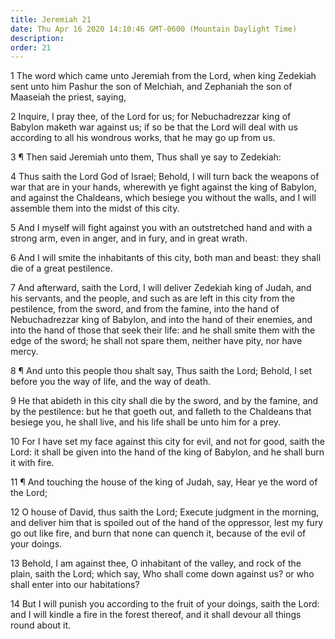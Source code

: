 ```yaml
---
title: Jeremiah 21
date: Thu Apr 16 2020 14:10:46 GMT-0600 (Mountain Daylight Time)
description: 
order: 21
---
```


<p>
  1 The word which came unto Jeremiah from the Lord, when king Zedekiah sent
  unto him Pashur the son of Melchiah, and Zephaniah the son of Maaseiah the
  priest, saying,
</p>
<p>
  2 Inquire, I pray thee, of the Lord for us; for Nebuchadrezzar king of Babylon
  maketh war against us; if so be that the Lord will deal with us according to
  all his wondrous works, that he may go up from us.
</p>
<p>3 &#xB6; Then said Jeremiah unto them, Thus shall ye say to Zedekiah:</p>
<p>
  4 Thus saith the Lord God of Israel; Behold, I will turn back the weapons of
  war that are in your hands, wherewith ye fight against the king of Babylon,
  and against the Chaldeans, which besiege you without the walls, and I will
  assemble them into the midst of this city.
</p>
<p>
  5 And I myself will fight against you with an outstretched hand and with a
  strong arm, even in anger, and in fury, and in great wrath.
</p>
<p>
  6 And I will smite the inhabitants of this city, both man and beast: they
  shall die of a great pestilence.
</p>
<p>
  7 And afterward, saith the Lord, I will deliver Zedekiah king of Judah, and
  his servants, and the people, and such as are left in this city from the
  pestilence, from the sword, and from the famine, into the hand of
  Nebuchadrezzar king of Babylon, and into the hand of their enemies, and into
  the hand of those that seek their life: and he shall smite them with the edge
  of the sword; he shall not spare them, neither have pity, nor have mercy.
</p>
<p>
  8 &#xB6; And unto this people thou shalt say, Thus saith the Lord; Behold, I
  set before you the way of life, and the way of death.
</p>
<p>
  9 He that abideth in this city shall die by the sword, and by the famine, and
  by the pestilence: but he that goeth out, and falleth to the Chaldeans that
  besiege you, he shall live, and his life shall be unto him for a prey.
</p>
<p>
  10 For I have set my face against this city for evil, and not for good, saith
  the Lord: it shall be given into the hand of the king of Babylon, and he shall
  burn it with fire.
</p>
<p>
  11 &#xB6; And touching the house of the king of Judah, say, Hear ye the word
  of the Lord;
</p>
<p>
  12 O house of David, thus saith the Lord; Execute judgment in the morning, and
  deliver him that is spoiled out of the hand of the oppressor, lest my fury go
  out like fire, and burn that none can quench it, because of the evil of your
  doings.
</p>
<p>
  13 Behold, I am against thee, O inhabitant of the valley, and rock of the
  plain, saith the Lord; which say, Who shall come down against us? or who shall
  enter into our habitations?
</p>
<p>
  14 But I will punish you according to the fruit of your doings, saith the
  Lord: and I will kindle a fire in the forest thereof, and it shall devour all
  things round about it.
</p>
